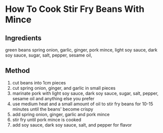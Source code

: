 # How To Cook Stir Fry Beans With Mince 

## Ingredients

green beans
spring onion,
garlic,
ginger,
pork mince,
light soy sauce,
dark soy sauce,
sugar,
salt,
pepper,
sesame oil,

## Method

1. cut beans into 1cm pieces
1. cut spring onion, ginger, and garlic in small pieces
1. marinate pork with light soy sauce, dark soy sauce, sugar, salt, pepper,
sesame oil and anything else you prefer
1. use medium heat and a small amount of oil to stir fry beans for 10-15 minutes until the beans' become crispy
1. add spring onion, ginger, garlic and pork mince 
1. stir fry until pork mince is cooked
1. add soy sauce, dark soy sauce, salt, and pepper for flavor
